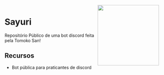 <img align="right" src="https://cdn.discordapp.com/attachments/735555568265199737/756390923260264458/20760160.png" height="200" width="200">

# Sayuri

Repositório Público de uma bot discord feita pela Tomoko San!

## Recursos
  * Bot pública para praticantes de discord
